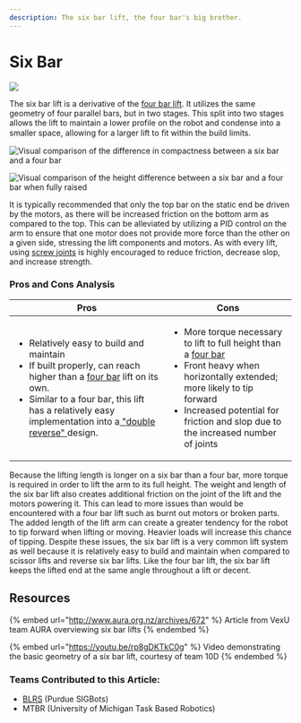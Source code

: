 ```yaml
---
description: The six bar lift, the four bar's big brother.
---
```


# Six Bar

![](../../.gitbook/assets/tu\_atlas\_v1\_lift.jpg)

The six bar lift is a derivative of the [four bar lift](four-bar.md). It utilizes the same geometry of four parallel bars, but in two stages. This split into two stages allows the lift to maintain a lower profile on the robot and condense into a smaller space, allowing for a larger lift to ﬁt within the build limits.

![Visual comparison of the difference in compactness between a six bar and a four bar](../../.gitbook/assets/six\_bar\_height2.png)

![Visual comparison of the height difference between a six bar and a four bar when fully raised](../../.gitbook/assets/six\_bar\_height.png)

It is typically recommended that only the top bar on the static end be driven by the motors, as there will be increased friction on the bottom arm as compared to the top. This can be alleviated by utilizing a PID control on the arm to ensure that one motor does not provide more force than the other on a given side, stressing the lift components and motors. As with every lift, using [screw joints](../vex-joints.md#single-bearing-screw-joint) is highly encouraged to reduce friction, decrease slop, and increase strength.

### Pros and Cons Analysis

| Pros                                                                                                                                                                                                                                                                                                                         | Cons                                                                                                                                                                                                                                                                        |
| ---------------------------------------------------------------------------------------------------------------------------------------------------------------------------------------------------------------------------------------------------------------------------------------------------------------------------- | --------------------------------------------------------------------------------------------------------------------------------------------------------------------------------------------------------------------------------------------------------------------------- |
| <ul><li>Relatively easy to build and maintain</li><li>If built properly, can reach higher than a <a href="four-bar.md">four bar</a> lift on its own.</li><li>Similar to a four bar, this lift has a relatively easy implementation into a<a href="dr4b.md#the-double-reverse-design"> "double reverse" </a>design.</li></ul> | <ul><li>More torque necessary to lift to full height than a <a href="four-bar.md">four bar</a></li><li>Front heavy when horizontally extended; more likely to tip forward</li><li>Increased potential for friction and slop due to the increased number of joints</li></ul> |

Because the lifting length is longer on a six bar than a four bar, more torque is required in order to lift the arm to its full height. The weight and length of the six bar lift also creates additional friction on the joint of the lift and the motors powering it. This can lead to more issues than would be encountered with a four bar lift such as burnt out motors or broken parts. The added length of the lift arm can create a greater tendency for the robot to tip forward when lifting or moving. Heavier loads will increase this chance of tipping. Despite these issues, the six bar lift is a very common lift system as well because it is relatively easy to build and maintain when compared to scissor lifts and reverse six bar lifts. Like the four bar lift, the six bar lift keeps the lifted end at the same angle throughout a lift or decent.

## Resources

{% embed url="http://www.aura.org.nz/archives/672" %}
Article from VexU team AURA overviewing six bar lifts
{% endembed %}



{% embed url="https://youtu.be/rp8gDKTkC0g" %}
Video demonstrating the basic geometry of a six bar lift, courtesy of team 10D
{% endembed %}

### Teams Contributed to this Article:

* [BLRS](https://purduesigbots.com/) (Purdue SIGBots)
* MTBR (University of Michigan Task Based Robotics)&#x20;
